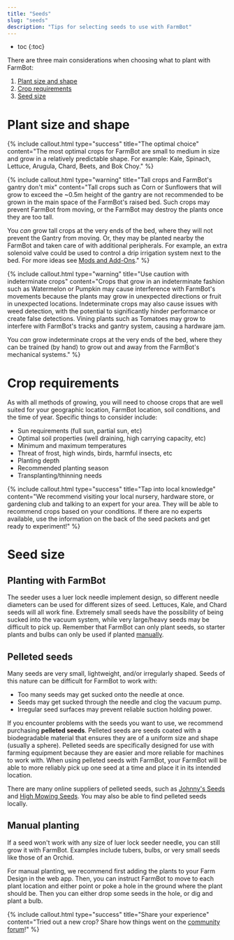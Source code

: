 ```yaml
---
title: "Seeds"
slug: "seeds"
description: "Tips for selecting seeds to use with FarmBot"
---
```


* toc
{:toc}

There are three main considerations when choosing what to plant with FarmBot:
1. [Plant size and shape](#plant-size-and-shape)
2. [Crop requirements](#crop-requirements)
3. [Seed size](#seed-size)

# Plant size and shape



{%
include callout.html
type="success"
title="The optimal choice"
content="The most optimal crops for FarmBot are small to medium in size and grow in a relatively predictable shape. For example: Kale, Spinach, Lettuce, Arugula, Chard, Beets, and Bok Choy."
%}



{%
include callout.html
type="warning"
title="Tall crops and FarmBot's gantry don't mix"
content="Tall crops such as Corn or Sunflowers that will grow to exceed the ~0.5m height of the gantry are not recommended to be grown in the main space of the FarmBot's raised bed. Such crops may prevent FarmBot from moving, or the FarmBot may destroy the plants once they are too tall.

You _can_ grow tall crops at the very ends of the bed, where they will not prevent the Gantry from moving. Or, they may be planted nearby the FarmBot and taken care of with additional peripherals. For example, an extra solenoid valve could be used to control a drip irrigation system next to the bed. For more ideas see [Mods and Add-Ons](../mods.md)."
%}



{%
include callout.html
type="warning"
title="Use caution with indeterminate crops"
content="Crops that grow in an indeterminate fashion such as Watermelon or Pumpkin may cause interference with FarmBot's movements because the plants may grow in unexpected directions or fruit in unexpected locations. Indeterminate crops may also cause issues with weed detection, with the potential to significantly hinder performance or create false detections. Vining plants such as Tomatoes may grow to interfere with FarmBot's tracks and gantry system, causing a hardware jam.

You _can_ grow indeterminate crops at the very ends of the bed, where they can be trained (by hand) to grow out and away from the FarmBot's mechanical systems."
%}



# Crop requirements

As with all methods of growing, you will need to choose crops that are well suited for your geographic location, FarmBot location, soil conditions, and the time of year. Specific things to consider include:

* Sun requirements (full sun, partial sun, etc)
* Optimal soil properties (well draining, high carrying capacity, etc)
* Minimum and maximum temperatures
* Threat of frost, high winds, birds, harmful insects, etc
* Planting depth
* Recommended planting season
* Transplanting/thinning needs

{%
include callout.html
type="success"
title="Tap into local knowledge"
content="We recommend visiting your local nursery, hardware store, or gardening club and talking to an expert for your area. They will be able to recommend crops based on your conditions. If there are no experts available, use the information on the back of the seed packets and get ready to experiment!"
%}



# Seed size

## Planting with FarmBot

The seeder uses a luer lock needle implement design, so different needle diameters can be used for different sizes of seed. Lettuces, Kale, and Chard seeds will all work fine. Extremely small seeds have the possibility of being sucked into the vacuum system, while very large/heavy seeds may be difficult to pick up. Remember that FarmBot can only plant seeds, so starter plants and bulbs can only be used if planted [manually](#manual-planting).

## Pelleted seeds
Many seeds are very small, lightweight, and/or irregularly shaped. Seeds of this nature can be difficult for FarmBot to work with:

* Too many seeds may get sucked onto the needle at once.
* Seeds may get sucked through the needle and clog the vacuum pump.
* Irregular seed surfaces may prevent reliable suction holding power.

If you encounter problems with the seeds you want to use, we recommend purchasing **pelleted seeds**. Pelleted seeds are seeds coated with a biodegradable material that ensures they are of a uniform size and shape (usually a sphere). Pelleted seeds are specifically designed for use with farming equipment because they are easier and more reliable for machines to work with. When using pelleted seeds with FarmBot, your FarmBot will be able to more reliably pick up one seed at a time and place it in its intended location.

There are many online suppliers of pelleted seeds, such as [Johnny's Seeds](https://www.johnnyseeds.com/featured/pelleted-seeds/) and [High Mowing Seeds](https://www.highmowingseeds.com/pelleted-seed-varieties.html). You may also be able to find pelleted seeds locally.

## Manual planting

If a seed won't work with any size of luer lock seeder needle, you can still grow it with FarmBot. Examples include tubers, bulbs, or very small seeds like those of an Orchid.

For manual planting, we recommend first adding the plants to your Farm Design in the web app. Then, you can instruct FarmBot to move to each plant location and either point or poke a hole in the ground where the plant should be. Then you can either drop some seeds in the hole, or dig and plant a bulb.

{%
include callout.html
type="success"
title="Share your experience"
content="Tried out a new crop? Share how things went on the [community forum](http://forum.farmbot.org)!"
%}


